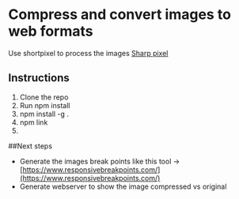 # Compress and convert images to web formats 
Use shortpixel to process the images [Sharp pixel](https://sharp.pixelplumbing.com/)

## Instructions 
1. Clone the repo
2. Run npm install
3. npm install -g .
4. npm link
5.  

##Next steps
- Generate the images break points like this tool -> [https://www.responsivebreakpoints.com/](https://www.responsivebreakpoints.com/)
- Generate webserver to show the image compressed vs original
